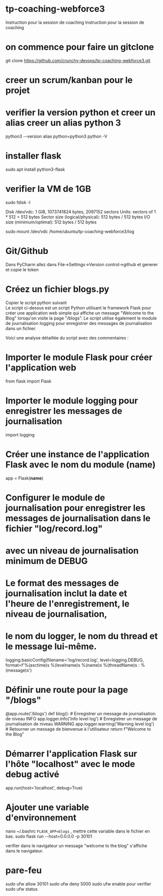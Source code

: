 # tp-coaching-webforce3
Instruction pour la session de coaching
Instruction pour la session de coaching

# on commence pour faire un gitclone 

git clone https://github.com/crunchy-devops/tp-coaching-webforce3.git

# creer un scrum/kanban pour le projet

# verifier la version python et creer un alias creer un alias python 3

python3 --version
alias python=python3
python -V

# installer flask

sudo apt install python3-flask

# verifier la VM de 1GB

sudo fdisk -l

Disk /dev/vdc: 1 GiB, 1073741824 bytes, 2097152 sectors
Units: sectors of 1 * 512 = 512 bytes
Sector size (logical/physical): 512 bytes / 512 bytes
I/O size (minimum/optimal): 512 bytes / 512 bytes

sudo mount /dev/vdc /home/ubuntu/tp-coaching-webforce3/log

# Git/Github 
Dans PyCharm allez dans File->Settings->Version control->github 
et generer et copie le token

# Créez un fichier blogs.py  
Copier le script python suivant  
Le script ci-dessus est un script Python utilisant le framework Flask pour créer 
une application web simple qui affiche un message "Welcome to the Blog" lorsqu'on visite 
la page "/blogs". Le script utilise également le module de journalisation logging pour 
enregistrer des messages de journalisation dans un fichier.

Voici une analyse détaillée du script avec des commentaires :

# Importer le module Flask pour créer l'application web
from flask import Flask

# Importer le module logging pour enregistrer les messages de journalisation
import logging

# Créer une instance de l'application Flask avec le nom du module (__name__)
app = Flask(__name__)

# Configurer le module de journalisation pour enregistrer les messages de journalisation dans le fichier "log/record.log"
# avec un niveau de journalisation minimum de DEBUG
# Le format des messages de journalisation inclut la date et l'heure de l'enregistrement, le niveau de journalisation, 
# le nom du logger, le nom du thread et le message lui-même.

logging.basicConfig(filename='log/record.log', level=logging.DEBUG, format=f'%(asctime)s %(levelname)s %(name)s %(threadName)s : %(message)s')

# Définir une route pour la page "/blogs"
@app.route('/blogs')
def blog():
    # Enregistrer un message de journalisation de niveau INFO
    app.logger.info('Info level log')
    # Enregistrer un message de journalisation de niveau WARNING
    app.logger.warning('Warning level log')
    # Retourner un message de bienvenue à l'utilisateur
    return f"Welcome to the Blog"

# Démarrer l'application Flask sur l'hôte "localhost" avec le mode debug activé
app.run(host='localhost', debug=True)

# Ajouter une variable d'environnement 

nano ~/.bashrc
```FLASK_APP=blogs``` , mettre cette variable dans le fichier en bas.
sudo flask run --host=0.0.0.0 -p 30101

verifier dans le navigateur 
un message "welcome to the blog" s'affiche dans le navigateur.

# pare-feu

sudo ufw allow 30101 
sudo ufw deny 5000
sudo ufw enable
 pour verifier 
sudo ufw status
